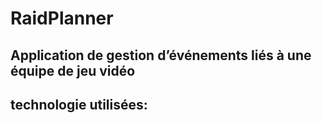 <h1> RaidPlanner</h1>
<h2>Application de gestion d’événements liés à une équipe de jeu vidéo<h2>
  

<p>technologie utilisées:</p>
